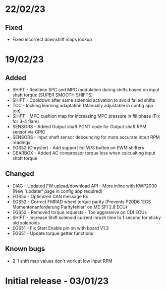 # 22/02/23

## Fixed
* Fixed incorrect downshift maps lookup

# 19/02/23

## Added
* SHIFT - Realtime SPC and MPC modulation during shifts based on input shaft torque (SUPER SMOOTH SHIFTS)
* SHIFT - Cooldown after same solenoid activation to avoid failed shifts
* TCC  - locking learning adaptation (Manually adjustable in config app too)
* SHIFT - MPC cushion map for increasing MPC pressure in fill phase (Fix for 3-4 flare)
* SENSORS - Added Output shaft PCNT code for Output shaft RPM sensor via GPIO
* SENSORS - Input shaft sensor debouncing for more accurate input RPM readings
* EGS52 (Chrysler) - Add support for W/S button on EWM shifters
* GEARBOX - Added AC compressor torque loss when calcualting input shaft torque

## Changed
* DIAG  - Updated FW upload/download API - More inline with KWP2000 (New 'updater' page in config app required)
* EGS5x - Optimized CAN message Rx
* EGS52 - Correct FMRAD wheel torque parity (Prevents P20D6 'EGS Momentenanforderung Parityfehler' on ME SFI 2.8 ECU)
* EGS52 - Removed torque requests - Too aggressive on CDI ECUs
* SHIFT - Increase Shift solenoid current inrush time to 1 second for sticky old solenoids
* EGS51 - Fix Start Enable pin on with board V1.3
* EGS51 - Update torque getter functions

## Known bugs
* 2-1 shift map values don't work at low input RPM

# Initial release - 03/01/23